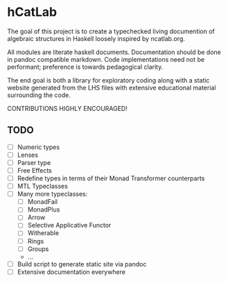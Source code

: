 # hCatLab

The goal of this project is to create a typechecked living documention of
algebraic structures in Haskell loosely inspired by ncatlab.org. 

All modules are literate haskell documents. Documentation should be done in
pandoc compatible markdown. Code implementations need not be performant;
preference is towards pedagogical clarity.

The end goal is both a library for exploratory coding along with a static
website generated from the LHS files with extensive educational material
surrounding the code.

CONTRIBUTIONS HIGHLY ENCOURAGED!

## TODO

- [ ] Numeric types
- [ ] Lenses
- [ ] Parser type
- [ ] Free Effects
- [ ] Redefine types in terms of their Monad Transformer counterparts
- [ ] MTL Typeclasses
- [ ] Many more typeclasses: 
  - [ ] MonadFail
  - [ ] MonadPlus
  - [ ] Arrow
  - [ ] Selective Applicative Functor
  - [ ] Witherable
  - [ ] Rings
  - [ ] Groups
  - ...
- [ ] Build script to generate static site via pandoc
- [ ] Extensive documentation everywhere
